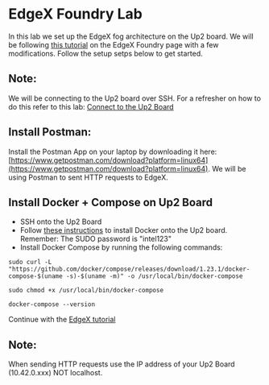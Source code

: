 # EdgeX Foundry Lab

In this lab we set up the EdgeX fog architecture on the Up2 board. We will be following [this tutorial](https://docs.edgexfoundry.org/Ch-Walkthrough.html) on the EdgeX Foundry page with a few modifications. Follow the setup setps below to get started. 


## Note: 
We will be connecting to the Up2 board over SSH. For a refresher on how to do this refer to this lab: [Connect to the Up2 Board](https://github.com/intel-iot-devkit/smart-video-workshop/blob/master/up2-vision-kit/dev_machine_setup.md) 

## Install Postman:

Install the Postman App on your laptop by downloading it here: [https://www.getpostman.com/download?platform=linux64](https://www.getpostman.com/download?platform=linux64). We will be using Postman to sent HTTP requests to EdgeX. 

## Install Docker + Compose on Up2 Board

- SSH onto the Up2 Board 
- Follow [these instructions](https://docs.docker.com/install/linux/docker-ce/ubuntu/#set-up-the-repository) to install Docker onto the Up2 board. Remember: The SUDO password is "intel123"
- Install Docker Compose by running the following commands:
```
sudo curl -L "https://github.com/docker/compose/releases/download/1.23.1/docker-compose-$(uname -s)-$(uname -m)" -o /usr/local/bin/docker-compose

sudo chmod +x /usr/local/bin/docker-compose

docker-compose --version
```

Continue with the [EdgeX tutorial](https://docs.edgexfoundry.org/Ch-WalkthroughRunning.html) 

## Note:
When sending HTTP requests use the IP address of your Up2 Board (10.42.0.xxx) NOT localhost. 
